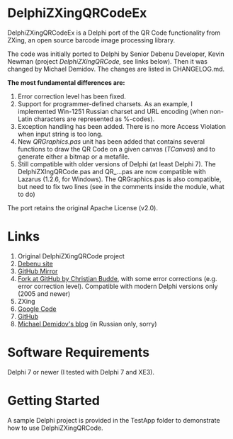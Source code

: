 DelphiZXingQRCodeEx
===================

DelphiZXingQRCodeEx is a Delphi port of the QR Code functionality from ZXing, an open source barcode image processing
library.

The code was initially ported to Delphi by Senior Debenu Developer, Kevin Newman (project *DelphiZXingQRCode,* see links
below). Then it was changed by Michael Demidov. The changes are listed in CHANGELOG.md.

**The most fundamental differences are:**

1. Error correction level has been fixed.
2. Support for programmer-defined charsets. As an example, I implemented Win-1251 Russian charset and URL encoding (when
non-Latin characters are represented as %-codes).
3. Exception handling has been added. There is no more Access Violation when input string is too long.
4. New *QRGraphics.pas* unit has been added that contains several functions to draw the QR Code on a given canvas (*TCanvas*) and
to generate either a bitmap or a metafile.
5. Still compatible with older versions of Delphi (at least Delphi 7). The DelphiZXIngQRCode.pas and QR_...pas are now
compatible with Lazarus (1.2.6, for Windows). The QRGraphics.pas is also compatible, but need to fix two lines (see
in the comments inside the module, what to do)

The port retains the original Apache License (v2.0).

# Links #

1. Original DelphiZXingQRCode project
  1. [Debenu site](http://www.debenu.com/open-source/delphizxingqrcode-open-source-delphi-qr-code-generator/)
  2. [GitHub Mirror](https://github.com/debenu/DelphiZXingQRCode/)
  3. [Fork at GitHub by Christian Budde](https://github.com/CWBudde/DelphiZXingQRCode), with some error corrections
(e.g. error correction level). Compatible with modern Delphi versions only (2005 and newer)
2. ZXing
  1. [Google Code](https://code.google.com/p/zxing/)
  2. [GitHub](https://github.com/zxing/zxing)
3. [Michael Demidov's blog](http://mik-demidov.blogspot.ru) (in Russian only, sorry)

# Software Requirements #

Delphi 7 or newer (I tested with Delphi 7 and XE3).

# Getting Started #

A sample Delphi project is provided in the TestApp folder to demonstrate how to use DelphiZXingQRCode.